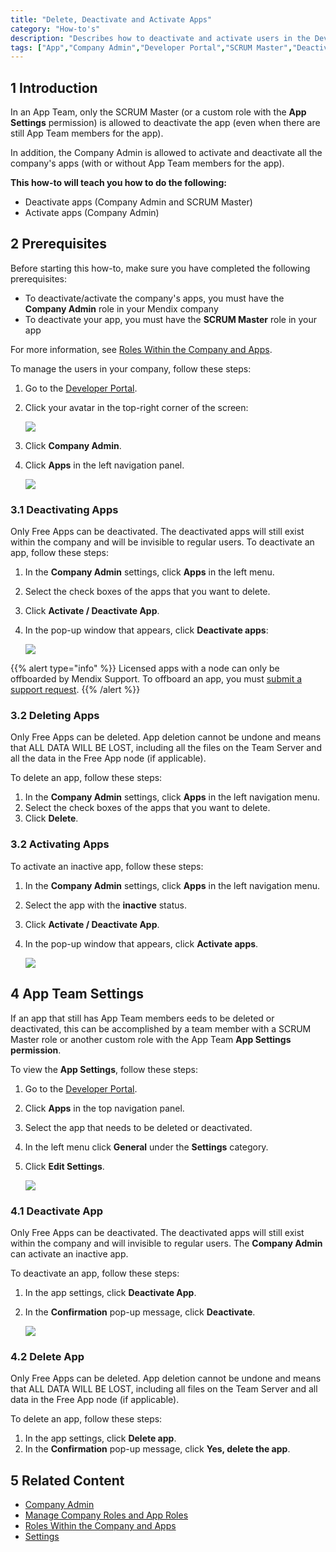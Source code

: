 ```yaml
---
title: "Delete, Deactivate and Activate Apps"
category: "How-to's"
description: "Describes how to deactivate and activate users in the Developer Portal."
tags: ["App","Company Admin","Developer Portal","SCRUM Master","Deactivate"]
---
```


## 1 Introduction

In an App Team, only the SCRUM Master (or a custom role with the **App Settings** permission) is allowed to deactivate the app (even when there are still App Team members for the app).

In addition, the Company Admin is allowed to activate and deactivate all the company's apps (with or without App Team members for the app).

**This how-to will teach you how to do the following:**

* Deactivate apps (Company Admin and SCRUM Master)
* Activate apps (Company Admin)

## 2 Prerequisites

Before starting this how-to, make sure you have completed the following prerequisites:

* To deactivate/activate the company's apps, you must have the **Company Admin** role in your Mendix company
* To deactivate your app, you must have the **SCRUM Master** role in your app 

For more information, see [Roles Within the Company and Apps](/developerportal/general/roles).

To manage the users in your company, follow these steps:

1. Go to the [Developer Portal](http://home.mendix.com).
2.  Click your avatar in the top-right corner of the screen:

    ![](attachments/companyadmin/company-admin.png)

3. Click **Company Admin**.
4.  Click **Apps** in the left navigation panel.

    ![](attachments/companyadmin/apps.png)

### 3.1 Deactivating Apps

Only Free Apps can be deactivated. The deactivated apps will still exist within the company and will be invisible to regular users. To deactivate an app, follow these steps:

1. In the **Company Admin** settings, click **Apps** in the left menu. 
2. Select the check boxes of the apps that you want to delete.
3. Click **Activate / Deactivate App**.
4.  In the pop-up window that appears, click **Deactivate apps**:

    ![](attachments/companyadmin/deactivate-app.png)    

{{% alert type="info" %}}
Licensed apps with a node can only be offboarded by Mendix Support. To offboard an app, you must [submit a support request](https://support.mendix.com/hc/en-us/requests/new).
{{% /alert %}}
    
### 3.2 Deleting Apps

Only Free Apps can be deleted. App deletion cannot be undone and means that ALL DATA WILL BE LOST, including all the files on the Team Server and all the data in the Free App node (if applicable).

To delete an app, follow these steps:

1. In the **Company Admin** settings, click **Apps** in the left navigation menu. 
2. Select the check boxes of the apps that you want to delete.
3. Click **Delete**.

### 3.2 Activating Apps

To activate an inactive app, follow these steps:    

1.  In the **Company Admin** settings, click **Apps** in the left navigation menu.
2.  Select the app with the **inactive** status.
3.  Click **Activate / Deactivate App**.
4.  In the pop-up window that appears, click **Activate apps**.         

    ![](attachments/companyadmin/activate-app.png)

## 4 App Team Settings

If an app that still has App Team members eeds to be deleted or deactivated, this can be accomplished by a team member with a SCRUM Master role or another custom role with the App Team **App Settings permission**.

To view the **App Settings**, follow these steps:

1. Go to the [Developer Portal](http://home.mendix.com).
2. Click **Apps** in the top navigation panel.
3. Select the app that needs to be deleted or deactivated.
4. In the left menu click **General** under the **Settings** category.
5.  Click **Edit Settings**.

    ![](attachments/settings/change-appcontact.png)

### 4.1 Deactivate App

Only Free Apps can be deactivated. The deactivated apps will still exist within the company and will invisible to regular users. The **Company Admin** can activate an inactive app.

To deactivate an app, follow these steps:

1. In the app settings, click **Deactivate App**.
2.  In the **Confirmation** pop-up message, click **Deactivate**.

    ![](attachments/settings/settings-delete.png)

### 4.2 Delete App

Only Free Apps can be deleted. App deletion cannot be undone and means that ALL DATA WILL BE LOST, including all files on the Team Server and all data in the Free App node (if applicable).

To delete an app, follow these steps:

1. In the app settings, click **Delete app**.
2. In the **Confirmation** pop-up message, click **Yes, delete the app**.

## 5 Related Content

* [Company Admin](/developerportal/companyadmin)
* [Manage Company Roles and App Roles](/developerportal/howto/change-roles)
* [Roles Within the Company and Apps](/developerportal/general/roles)
* [Settings](/developerportal/settings)
